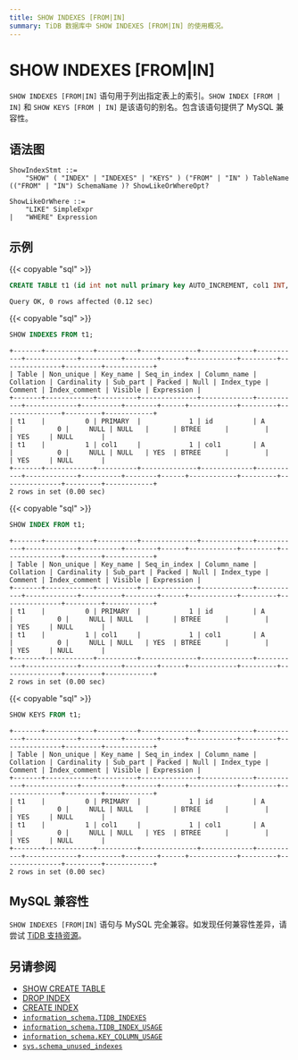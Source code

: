 ```yaml
---
title: SHOW INDEXES [FROM|IN]
summary: TiDB 数据库中 SHOW INDEXES [FROM|IN] 的使用概况。
---
```


# SHOW INDEXES [FROM|IN]

`SHOW INDEXES [FROM|IN]` 语句用于列出指定表上的索引。`SHOW INDEX [FROM | IN]` 和 `SHOW KEYS [FROM | IN]` 是该语句的别名。包含该语句提供了 MySQL 兼容性。

## 语法图

```ebnf+diagram
ShowIndexStmt ::=
    "SHOW" ( "INDEX" | "INDEXES" | "KEYS" ) ("FROM" | "IN" ) TableName (("FROM" | "IN") SchemaName )? ShowLikeOrWhereOpt?

ShowLikeOrWhere ::=
    "LIKE" SimpleExpr
|   "WHERE" Expression
```

## 示例

{{< copyable "sql" >}}

```sql
CREATE TABLE t1 (id int not null primary key AUTO_INCREMENT, col1 INT, INDEX(col1));
```

```
Query OK, 0 rows affected (0.12 sec)
```

{{< copyable "sql" >}}

```sql
SHOW INDEXES FROM t1;
```

```
+-------+------------+----------+--------------+-------------+-----------+-------------+----------+--------+------+------------+---------+---------------+---------+------------+
| Table | Non_unique | Key_name | Seq_in_index | Column_name | Collation | Cardinality | Sub_part | Packed | Null | Index_type | Comment | Index_comment | Visible | Expression |
+-------+------------+----------+--------------+-------------+-----------+-------------+----------+--------+------+------------+---------+---------------+---------+------------+
| t1    |          0 | PRIMARY  |            1 | id          | A         |           0 |     NULL | NULL   |      | BTREE      |         |               | YES     | NULL       |
| t1    |          1 | col1     |            1 | col1        | A         |           0 |     NULL | NULL   | YES  | BTREE      |         |               | YES     | NULL       |
+-------+------------+----------+--------------+-------------+-----------+-------------+----------+--------+------+------------+---------+---------------+---------+------------+
2 rows in set (0.00 sec)
```

{{< copyable "sql" >}}

```sql
SHOW INDEX FROM t1;
```

```
+-------+------------+----------+--------------+-------------+-----------+-------------+----------+--------+------+------------+---------+---------------+---------+------------+
| Table | Non_unique | Key_name | Seq_in_index | Column_name | Collation | Cardinality | Sub_part | Packed | Null | Index_type | Comment | Index_comment | Visible | Expression |
+-------+------------+----------+--------------+-------------+-----------+-------------+----------+--------+------+------------+---------+---------------+---------+------------+
| t1    |          0 | PRIMARY  |            1 | id          | A         |           0 |     NULL | NULL   |      | BTREE      |         |               | YES     | NULL       |
| t1    |          1 | col1     |            1 | col1        | A         |           0 |     NULL | NULL   | YES  | BTREE      |         |               | YES     | NULL       |
+-------+------------+----------+--------------+-------------+-----------+-------------+----------+--------+------+------------+---------+---------------+---------+------------+
2 rows in set (0.00 sec)
```

{{< copyable "sql" >}}

```sql
SHOW KEYS FROM t1;
```

```
+-------+------------+----------+--------------+-------------+-----------+-------------+----------+--------+------+------------+---------+---------------+---------+------------+
| Table | Non_unique | Key_name | Seq_in_index | Column_name | Collation | Cardinality | Sub_part | Packed | Null | Index_type | Comment | Index_comment | Visible | Expression |
+-------+------------+----------+--------------+-------------+-----------+-------------+----------+--------+------+------------+---------+---------------+---------+------------+
| t1    |          0 | PRIMARY  |            1 | id          | A         |           0 |     NULL | NULL   |      | BTREE      |         |               | YES     | NULL       |
| t1    |          1 | col1     |            1 | col1        | A         |           0 |     NULL | NULL   | YES  | BTREE      |         |               | YES     | NULL       |
+-------+------------+----------+--------------+-------------+-----------+-------------+----------+--------+------+------------+---------+---------------+---------+------------+
2 rows in set (0.00 sec)
```

## MySQL 兼容性

`SHOW INDEXES [FROM|IN]` 语句与 MySQL 完全兼容。如发现任何兼容性差异，请尝试 [TiDB 支持资源](/support.md)。

## 另请参阅

* [SHOW CREATE TABLE](/sql-statements/sql-statement-show-create-table.md)
* [DROP INDEX](/sql-statements/sql-statement-drop-index.md)
* [CREATE INDEX](/sql-statements/sql-statement-create-index.md)
* [`information_schema.TIDB_INDEXES`](/information-schema/information-schema-tidb-indexes.md)
* [`information_schema.TIDB_INDEX_USAGE`](/information-schema/information-schema-tidb-index-usage.md)
* [`information_schema.KEY_COLUMN_USAGE`](/information-schema/information-schema-key-column-usage.md)
* [`sys.schema_unused_indexes`](/sys-schema/sys-schema-unused-indexes.md)
